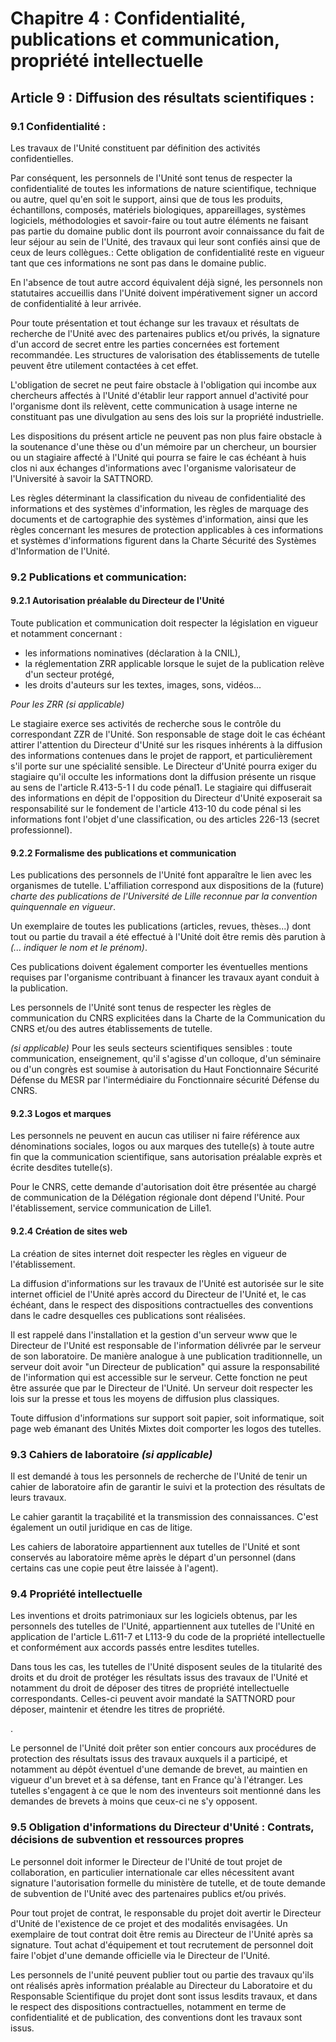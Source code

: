 # Chapitre 4 : Confidentialité, publications et communication, propriété intellectuelle

## Article 9 : Diffusion des résultats scientifiques :

### 9.1 Confidentialité :

Les travaux de l'Unité constituent par définition des activités confidentielles.

Par conséquent, les personnels de l'Unité sont tenus de respecter la confidentialité de toutes les informations de nature scientifique, technique ou autre, quel qu'en soit le support, ainsi que de tous les produits, échantillons, composés, matériels biologiques, appareillages, systèmes logiciels, méthodologies et savoir-faire ou tout autre éléments ne faisant pas partie du domaine public dont ils pourront avoir connaissance du fait de leur séjour au sein de l'Unité, des travaux qui leur sont confiés ainsi que de ceux de leurs collègues.:
Cette obligation de confidentialité reste en vigueur tant que ces informations ne sont pas dans le domaine public.

En l'absence de tout autre accord équivalent déjà signé, les personnels non statutaires accueillis dans l'Unité doivent impérativement signer un accord de confidentialité à leur arrivée.

Pour toute présentation et tout échange sur les travaux et résultats de recherche de l'Unité avec des partenaires publics et/ou privés, la signature d'un accord de secret entre les parties concernées est fortement recommandée. Les structures de valorisation des établissements de tutelle peuvent être utilement contactées à cet effet.

L'obligation de secret ne peut faire obstacle à l'obligation qui incombe aux chercheurs affectés à l'Unité d'établir leur rapport annuel d'activité pour l'organisme dont ils relèvent, cette communication à usage interne ne constituant pas une divulgation au sens des lois sur la propriété industrielle.

Les dispositions du présent article ne peuvent pas non plus faire obstacle à la soutenance d'une thèse ou d'un mémoire par un chercheur, un boursier ou un stagiaire affecté à l'Unité qui pourra se faire le cas échéant à huis clos ni aux échanges d'informations avec l'organisme valorisateur de l'Université à savoir la SATTNORD.

Les règles déterminant la classification du niveau de confidentialité des informations et des systèmes d'information, les règles de marquage des documents et de cartographie des systèmes d'information, ainsi que les règles concernant les mesures de protection applicables à ces informations et systèmes d'informations figurent dans la Charte Sécurité des Systèmes d'Information de l'Unité.

### 9.2 Publications et communication:

#### 9.2.1 Autorisation préalable du Directeur de l'Unité

Toute publication et communication doit respecter la législation en vigueur et notamment concernant :
- les informations nominatives (déclaration à la CNIL),
- la réglementation ZRR applicable lorsque le sujet de la publication relève d'un secteur protégé,
- les droits d'auteurs sur les textes, images, sons, vidéos...

*Pour les ZRR _(si applicable)_*

Le stagiaire exerce ses activités de recherche sous le contrôle du correspondant ZZR de l'Unité. Son responsable de stage doit le cas échéant attirer l'attention du Directeur d'Unité sur les risques inhérents à la diffusion des informations contenues dans le projet de rapport, et particulièrement s'il porte sur une spécialité sensible. Le Directeur d'Unité pourra exiger du stagiaire qu'il occulte les informations dont la diffusion présente un risque au sens de l'article R.413-5-1 I du code pénal1. Le stagiaire qui diffuserait des informations en dépit de l'opposition du Directeur d'Unité exposerait sa responsabilité sur le fondement de l'article 413-10 du code pénal si les informations font l'objet d'une classification, ou des articles 226-13 (secret professionnel).

#### 9.2.2 Formalisme des publications et communication

Les publications des personnels de l'Unité font apparaître le lien avec les organismes de tutelle. L'affiliation correspond aux dispositions de la (future) _charte des publications de l'Université de Lille reconnue par la convention quinquennale en vigueur_.

Un exemplaire de toutes les publications (articles, revues, thèses...) dont tout ou partie du travail a été effectué à l'Unité doit être remis dès parution à _(... indiquer le nom et le prénom)_.

Ces publications doivent également comporter les éventuelles mentions requises par l'organisme contribuant à financer les travaux ayant conduit à la publication.

Les personnels de l'Unité sont tenus de respecter les règles de communication du CNRS explicitées dans la Charte de la Communication du CNRS et/ou des autres établissements de tutelle.

_(si applicable)_ Pour les seuls secteurs scientifiques sensibles : toute communication, enseignement, qu'il s'agisse d'un colloque, d'un séminaire ou d'un congrès est soumise à autorisation du Haut Fonctionnaire Sécurité Défense du MESR par l'intermédiaire du Fonctionnaire sécurité Défense du CNRS.

#### 9.2.3 Logos et marques

Les personnels ne peuvent en aucun cas utiliser ni faire référence aux dénominations sociales, logos ou aux marques des tutelle(s) à toute autre fin que la communication scientifique, sans autorisation préalable exprès et écrite desdites tutelle(s).

Pour le CNRS, cette demande d'autorisation doit être présentée au chargé de communication de la Délégation régionale dont dépend l'Unité.
Pour l'établissement, service communication de Lille1.

#### 9.2.4 Création de sites web

La création de sites internet doit respecter les règles en vigueur de l'établissement.

La diffusion d'informations sur les travaux de l'Unité est autorisée sur le site internet officiel de l'Unité après accord du Directeur de l'Unité et, le cas échéant, dans le respect des dispositions contractuelles des conventions dans le cadre desquelles ces publications sont réalisées.

Il est rappelé dans l'installation et la gestion d'un serveur www que le Directeur de l'Unité est responsable de l'information délivrée par le serveur de son laboratoire.
De manière analogue à une publication traditionnelle, un serveur doit avoir "un Directeur de publication" qui assure la responsabilité de l'information qui est accessible sur le serveur. Cette fonction ne peut être assurée que par le Directeur de l'Unité. Un serveur doit respecter les lois sur la presse et tous les moyens de diffusion plus classiques.

Toute diffusion d'informations sur support soit papier, soit informatique, soit page web émanant des Unités Mixtes doit comporter les logos des tutelles.

### 9.3 Cahiers de laboratoire _(si applicable)_

Il est demandé à tous les personnels de recherche de l'Unité de tenir un cahier de laboratoire afin de garantir le suivi et la protection des résultats de leurs travaux.

Le cahier garantit la traçabilité et la transmission des connaissances. C'est également un outil juridique en cas de litige.

Les cahiers de laboratoire appartiennent aux tutelles de l'Unité et sont conservés au laboratoire même après le départ d'un personnel (dans certains cas une copie peut être laissée à l'agent).

### 9.4 Propriété intellectuelle

Les inventions et droits patrimoniaux sur les logiciels obtenus, par les personnels des tutelles de l'Unité, appartiennent aux tutelles de l'Unité en application de l'article L.611-7 et L113-9 du code de la propriété intellectuelle et conformément aux accords passés entre lesdites tutelles.

Dans tous les cas, les tutelles de l'Unité disposent seules de la titularité des droits et du droit de protéger les résultats issus des travaux de l'Unité et notamment du droit de déposer des titres de propriété intellectuelle correspondants. Celles-ci peuvent avoir mandaté la SATTNORD pour déposer, maintenir et étendre les titres de propriété.

.

Le personnel de l'Unité doit prêter son entier concours aux procédures de protection des résultats issus des travaux auxquels il a participé, et notamment au dépôt éventuel d'une demande de brevet, au maintien en vigueur d'un brevet et à sa défense, tant en France qu'à l'étranger.
Les tutelles s'engagent à ce que le nom des inventeurs soit mentionné dans les demandes de brevets à moins que ceux-ci ne s'y opposent.

### 9.5 Obligation d'informations du Directeur d'Unité : Contrats, décisions de subvention et ressources propres

Le personnel doit informer le Directeur de l'Unité de tout projet de collaboration, en particulier internationale car elles nécessitent avant signature l'autorisation formelle du ministère de tutelle, et de toute demande de subvention de l'Unité avec des partenaires publics et/ou privés.

Pour tout projet de contrat, le responsable du projet doit avertir le Directeur d'Unité de l'existence de ce projet et des modalités envisagées. Un exemplaire de tout contrat doit être remis au Directeur de l'Unité après sa signature.
Tout achat d'équipement et tout recrutement de personnel doit faire l'objet d'une demande officielle via le Directeur de l'Unité.

Les personnels de l'unité peuvent publier tout ou partie des travaux qu'ils ont réalisés après information préalable au Directeur du Laboratoire et du Responsable Scientifique du projet dont sont issus lesdits travaux, et dans le respect des dispositions contractuelles, notamment en terme de confidentialité et de publication, des conventions dont les travaux sont issus.
